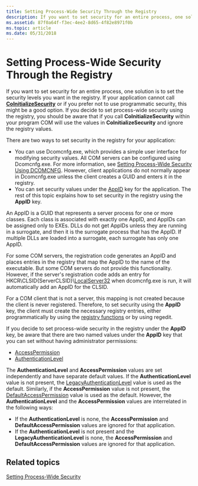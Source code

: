 ```yaml
---
title: Setting Process-Wide Security Through the Registry
description: If you want to set security for an entire process, one solution is to set the security levels you want in the registry.
ms.assetid: 87f0a64f-f3ec-4ee2-8d65-4f82e8971f0b
ms.topic: article
ms.date: 05/31/2018
---
```


# Setting Process-Wide Security Through the Registry

If you want to set security for an entire process, one solution is to set the security levels you want in the registry. If your application cannot call [**CoInitializeSecurity**](/windows/desktop/api/combaseapi/nf-combaseapi-coinitializesecurity) or if you prefer not to use programmatic security, this might be a good option. If you decide to set process-wide security using the registry, you should be aware that if you call **CoInitializeSecurity** within your program COM will use the values in **CoInitializeSecurity** and ignore the registry values.

There are two ways to set security in the registry for your application:

-   You can use Dcomcnfg.exe, which provides a simple user interface for modifying security values. All COM servers can be configured using Dcomcnfg.exe. For more information, see [Setting Process-Wide Security Using DCOMCNFG](setting-processwide-security-using-dcomcnfg.md). However, client applications do not normally appear in Dcomcnfg.exe unless the client creates a GUID and enters it in the registry.
-   You can set security values under the [AppID](appid-key.md) key for the application. The rest of this topic explains how to set security in the registry using the **AppID** key.

An AppID is a GUID that represents a server process for one or more classes. Each class is associated with exactly one AppID, and AppIDs can be assigned only to EXEs. DLLs do not get AppIDs unless they are running in a surrogate, and then it is the surrogate process that has the AppID. If multiple DLLs are loaded into a surrogate, each surrogate has only one AppID.

For some COM servers, the registration code generates an AppID and places entries in the registry that map the AppID to the name of the executable. But some COM servers do not provide this functionality. However, if the server's registration code adds an entry for HKCR\\CLSID{ServerCLSID}\\[LocalServer32](localserver32.md) when dcomcnfg.exe is run, it will automatically add an AppID for the CLSID.

For a COM client that is not a server, this mapping is not created because the client is never registered. Therefore, to set security using the **AppID** key, the client must create the necessary registry entries, either programmatically by using the [registry functions](https://docs.microsoft.com/windows/desktop/SysInfo/registry-functions) or by using regedit.

If you decide to set process-wide security in the registry under the **AppID** key, be aware that there are two named values under the **AppID** key that you can set without having administrator permissions:

-   [AccessPermission](accesspermission.md)
-   [AuthenticationLevel](authenticationlevel.md)

The **AuthenticationLevel** and **AccessPermission** values are set independently and have separate default values. If the **AuthenticationLevel** value is not present, the [LegacyAuthenticationLevel](legacyauthenticationlevel.md) value is used as the default. Similarly, if the **AccessPermission** value is not present, the [DefaultAccessPermission](defaultaccesspermission.md) value is used as the default. However, the **AuthenticationLevel** and the **AccessPermission** values are interrelated in the following ways:

-   If the **AuthenticationLevel** is none, the **AccessPermission** and **DefaultAccessPermission** values are ignored for that application.
-   If the **AuthenticationLevel** is not present and the **LegacyAuthenticationLevel** is none, the **AccessPermission** and **DefaultAccessPermission** values are ignored for that application.

## Related topics

<dl> <dt>

[Setting Process-Wide Security](setting-processwide-security.md)
</dt> </dl>

 

 




